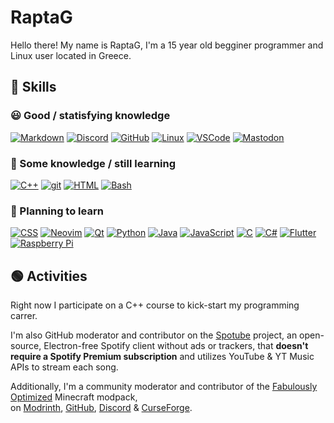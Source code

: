 # RaptaG

Hello there! My name is RaptaG, I'm a 15 year old begginer programmer and Linux user located in Greece.<br />

## 💪 Skills

### 😃 Good / statisfying knowledge

[![Markdown](https://skillicons.dev/icons?i=md)](https://daringfireball.net/projects/markdown) [![Discord](https://skillicons.dev/icons?i=discord)](https://discord.com) [![GitHub](https://skillicons.dev/icons?i=github)](https://github.com) [![Linux](https://skillicons.dev/icons?i=linux)](https://linux.org) [![VSCode](https://skillicons.dev/icons?i=vscode)](https://code.visualstudio.com) [![Mastodon](https://skillicons.dev/icons?i=mastodon)](https://joinmastodon.org)

### 🤔 Some knowledge / still learning

[![C++](https://skillicons.dev/icons?i=cpp)](https://isocpp.org) [![git](https://skillicons.dev/icons?i=git)](https://git-scm.com) [![HTML](https://skillicons.dev/icons?i=html)](https://html.spec.whatwg.org/multipage) [![Bash](https://skillicons.dev/icons?i=bash)](https://www.gnu.org/software/bash)

### 🧐 Planning to learn

[![CSS](https://skillicons.dev/icons?i=css)](https://www.w3.org/Style/CSS) [![Neovim](https://skillicons.dev/icons?i=neovim)](https://neovim.io) [![Qt](https://skillicons.dev/icons?i=qt)](https://www.qt.io) [![Python](https://skillicons.dev/icons?i=py)](https://www.python.org) [![Java](https://skillicons.dev/icons?i=java)](https://www.oracle.com/java) [![JavaScript](https://skillicons.dev/icons?i=js)](https://www.ecma-international.org/publications-and-standards/standards/ecma-262) [![C](https://skillicons.dev/icons?i=c)](https://en.wikipedia.org/wiki/C_(programming_language)) [![C#](https://skillicons.dev/icons?i=cs)](https://en.wikipedia.org/wiki/C_Sharp_(programming_language)) [![Flutter](https://skillicons.dev/icons?i=flutter)](https://flutter.dev) [![Raspberry Pi](https://skillicons.dev/icons?i=raspberrypi)](https://www.raspberrypi.org)

## 🟢 Activities

Right now I participate on a C++ course to kick-start my programming carrer.

I'm also GitHub moderator and contributor on the [Spotube](https://spotube.netlify.app) project, an open-source, Electron-free Spotify client without ads or trackers, that **doesn't require a Spotify Premium subscription** and utilizes YouTube & YT Music APIs to stream each song.

Additionally, I'm a community moderator and contributor of the [Fabulously Optimized](https://modrinth.com/modpack/fabulously-optimized) Minecraft modpack,<br />
on [Modrinth](https://modrinth.com/modpack/fabulously-optimized), [GitHub](https://github.com/Fabulously-Optimized/fabulously-optimized), [Discord](https://fabulously-optimized.github.io/discord) & [CurseForge](https://www.curseforge.com/minecraft/modpacks/fabulously-optimized).

<!--

## <a href="https://codeberg.org"><img width="25" src="https://codeberg.org/Codeberg/Design/raw/branch/main/logo/icon/png/codeberg-logo_icon_blue-64x64.png"></a> Codeberg

A part of my move away from centralized propritery companies to open source and decentralized networks, I now use [Codeberg](https://codeberg.org) as my git service. Unlike GitHub, it's completely open source and values open source projects. In fact, only open source projects are allowed there. I suggest you read this article: https://giveupgithub.org

-->
